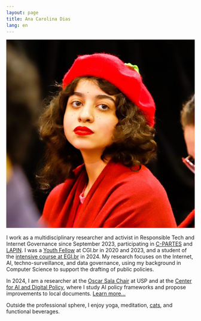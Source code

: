 ```yaml
---
layout: page
title: Ana Carolina Dias
lang: en
---
```


![](assets/img/ana.jpg)

I work as a multidisciplinary researcher and activist in Responsible Tech and Internet Governance since September 2023, participating in [C-PARTES](https://instagram.com/coletivo_partes) and [LAPIN](https://lapin.org.br). I was a [Youth Fellow](https://forumdainternet.cgi.br/pt-BR/youth) at CGI.br in 2020 and 2023, and a student of the [intensive course at EGI.br](https://egi.nic.br/) in 2024. My research focuses on the Internet, AI, techno-surveillance, and data governance, using my background in Computer Science to support the drafting of public policies.

In 2024, I am a researcher at the [Oscar Sala Chair](http://www.iea.usp.br/pesquisa/catedras-e-convenios/catedra-oscar-sala/titular-catedra/virgilio-almeida/projeto-ia-responsavel) at USP and at the [Center for AI and Digital Policy](https://www.caidp.org/global-academic-network/ai-policy-clinic/), where I study AI policy frameworks and propose improvements to local documents. [Learn more...](https://www.linkedin.com/in/linasdias/)

Outside the professional sphere, I enjoy yoga, meditation, [cats](https://instagram.com/sleepycatlua), and functional beverages.

